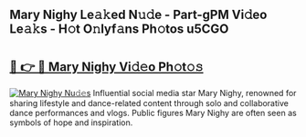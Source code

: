 ## Mary Nighy Le𝚊𝚔ed N𝚞𝚍e - Part-gPM Vi𝚍eo Le𝚊𝚔s - H𝚘t O𝚗lyf𝚊ns Ph𝚘tos u5CGO

# <h2><a href="http://hf5jrw.feru.top/?c=Mary+Nighy">🔗 👉 🔴 Mary Nighy Vi𝚍𝚎o Ph𝚘t𝚘𝚜</a></h2>

[![Mary Nighy Nu𝚍𝚎s](https://i.imgur.com/0TWrTi3.gif)](http://hf5jrw.feru.top/?c=Mary+Nighy)
Influential social media star Mary Nighy, renowned for sharing lifestyle and dance-related content through solo and collaborative dance performances and vlogs. Public figures Mary Nighy are often seen as symbols of hope and inspiration. 
